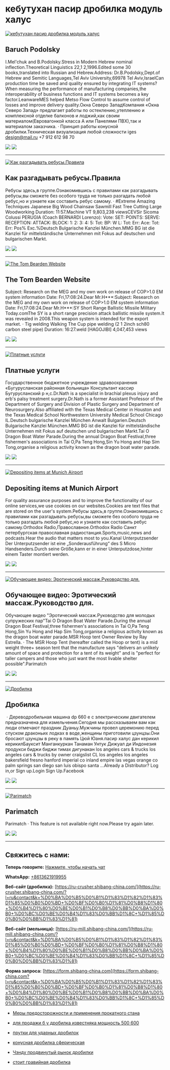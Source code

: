 # кебутухан пасир дробилка модуль халус

<a href="https://swt.shibang-china.com/?l=ru&img&k=%D0%BA%D0%B5%D0%B1%D1%83%D1%82%D1%83%D1%85%D0%B0%D0%BD+%D0%BF%D0%B0%D1%81%D0%B8%D1%80+%D0%B4%D1%80%D0%BE%D0%B1%D0%B8%D0%BB%D0%BA%D0%B0+%D0%BC%D0%BE%D0%B4%D1%83%D0%BB%D1%8C+%D1%85%D0%B0%D0%BB%D1%83%D1%81" target="_blank">![кебутухан пасир дробилка модуль халус](http://static.shibang-china.com/all-800x300/460.jpg)</a>

## Baruch Podolsky
I.Mel'chuk and B.Podolsky.Stress in Modern Hebrew nominal inflection.Theoretical Linguistics 22,1 2,1996.Edited some 30 books,translated into Russian and Hebrew.Address: Dr.B.Podolsky,Dept.of Hebrew and Semitic Languages,Tel Aviv University,69978 Tel Aviv,IsraelCan production time be saved and quality ensured by integrating IT systems? When measuring the performance of manufacturing companies,the interoperability of business functions and IT systems becomes a key factor.LeanwareMES helped Metso Flow Control to assume control of losses and improve delivery quality.Окна Северо ЗападКомпания &#171;Окна Северо Запад&#187; предлагает работы по остеклению,утеплению и комплексной отделке балконов и лоджий,как своим материалом(Евровагонкой класса А или Панелями ПВХ),так и материалом заказчика.&nbsp;&#0183;&#32;Принцип работы конусной дробилки.Техническая визуализация любой сложности iges design@mail.ru +7 912 612 98 70


<a href="https://whatsapp.shibangsoft.com/WhatsApp.php" target="_blank" title="WhatsApp">![](http://static.shibang-china.com/icon/whatsapp.png)</a> <a href="https://swt.shibang-china.com/?l=ru&icon&k=%D0%BA%D0%B5%D0%B1%D1%83%D1%82%D1%83%D1%85%D0%B0%D0%BD+%D0%BF%D0%B0%D1%81%D0%B8%D1%80+%D0%B4%D1%80%D0%BE%D0%B1%D0%B8%D0%BB%D0%BA%D0%B0+%D0%BC%D0%BE%D0%B4%D1%83%D0%BB%D1%8C+%D1%85%D0%B0%D0%BB%D1%83%D1%81" target="_blank">![](http://static.shibang-china.com/icon/chat-ru.png)</a>

---

<a href="https://swt.shibang-china.com/?l=ru&img&k=%D0%BA%D0%B5%D0%B1%D1%83%D1%82%D1%83%D1%85%D0%B0%D0%BD+%D0%BF%D0%B0%D1%81%D0%B8%D1%80+%D0%B4%D1%80%D0%BE%D0%B1%D0%B8%D0%BB%D0%BA%D0%B0+%D0%BC%D0%BE%D0%B4%D1%83%D0%BB%D1%8C+%D1%85%D0%B0%D0%BB%D1%83%D1%81" target="_blank">![Как разгадывать ребусы.Правила](http://static.shibang-china.com/all-800x300/718.jpg)</a>

## Как разгадывать ребусы.Правила
Ребусы здесь,в группе.Ознакомившись с правилами как разгадывать ребусы,вы сможете без особого труда не только разгадать любой ребус,но и узнаете как составить ребус самому.&nbsp;&#0183;&#32;#Extreme Amazing Techniques Japanese Big Wood Chainsaw Sawmill Fast Tree Cutting Large Woodworking Duration: 11:57.Machine VT 9,803,238 viewsCEVSir Sicoma Colussi PERUGIA (Coach BERNARDI Lorenzo): Vote: SET: POINTS: SERVE: RECEPTION: ATTACK: BLOCK: 1: 2: 3: 4: 5: Tot: BP: W L: Tot: Err: Ace: Tot: Err: Pos% Exc.%Deutsch Bulgarische Kanzlei M&#252;nchen.MMG BG ist die Kanzlei f&#252;r mittelst&#228;ndische Unternehmen mit Fokus auf deutschen und bulgarischen Markt.


<a href="https://whatsapp.shibangsoft.com/WhatsApp.php" target="_blank" title="WhatsApp">![](http://static.shibang-china.com/icon/whatsapp.png)</a> <a href="https://swt.shibang-china.com/?l=ru&icon&k=%D0%BA%D0%B5%D0%B1%D1%83%D1%82%D1%83%D1%85%D0%B0%D0%BD+%D0%BF%D0%B0%D1%81%D0%B8%D1%80+%D0%B4%D1%80%D0%BE%D0%B1%D0%B8%D0%BB%D0%BA%D0%B0+%D0%BC%D0%BE%D0%B4%D1%83%D0%BB%D1%8C+%D1%85%D0%B0%D0%BB%D1%83%D1%81" target="_blank">![](http://static.shibang-china.com/icon/chat-ru.png)</a>

---

<a href="https://swt.shibang-china.com/?l=ru&img&k=%D0%BA%D0%B5%D0%B1%D1%83%D1%82%D1%83%D1%85%D0%B0%D0%BD+%D0%BF%D0%B0%D1%81%D0%B8%D1%80+%D0%B4%D1%80%D0%BE%D0%B1%D0%B8%D0%BB%D0%BA%D0%B0+%D0%BC%D0%BE%D0%B4%D1%83%D0%BB%D1%8C+%D1%85%D0%B0%D0%BB%D1%83%D1%81" target="_blank">![The Tom Bearden Website](http://static.shibang-china.com/all-800x300/408.jpg)</a>

## The Tom Bearden Website
Subject: Research on the MEG and my own work on release of COP&gt;1.0 EM system information Date: Fri,17:08:24.Dear Mr.H***:Subject: Research on the MEG and my own work on release of COP&gt;1.0 EM system information Date: Fri,17:08:24.Dear Mr.H***:SY Short Range Ballistic Missile Military Today.comThe SY is a short range precision attack ballistic missile system.It was revealed in 2008.This weapon system is intended for the export market.&nbsp;&#0183;&#32;Tig welding Walking The Cup pipe welding (2 1 2inch sch80 carbon steel pipe) Duration: 16:27.weld [HAGOJIBI] 4,047,453 views


<a href="https://whatsapp.shibangsoft.com/WhatsApp.php" target="_blank" title="WhatsApp">![](http://static.shibang-china.com/icon/whatsapp.png)</a> <a href="https://swt.shibang-china.com/?l=ru&icon&k=%D0%BA%D0%B5%D0%B1%D1%83%D1%82%D1%83%D1%85%D0%B0%D0%BD+%D0%BF%D0%B0%D1%81%D0%B8%D1%80+%D0%B4%D1%80%D0%BE%D0%B1%D0%B8%D0%BB%D0%BA%D0%B0+%D0%BC%D0%BE%D0%B4%D1%83%D0%BB%D1%8C+%D1%85%D0%B0%D0%BB%D1%83%D1%81" target="_blank">![](http://static.shibang-china.com/icon/chat-ru.png)</a>

---

<a href="https://swt.shibang-china.com/?l=ru&img&k=%D0%BA%D0%B5%D0%B1%D1%83%D1%82%D1%83%D1%85%D0%B0%D0%BD+%D0%BF%D0%B0%D1%81%D0%B8%D1%80+%D0%B4%D1%80%D0%BE%D0%B1%D0%B8%D0%BB%D0%BA%D0%B0+%D0%BC%D0%BE%D0%B4%D1%83%D0%BB%D1%8C+%D1%85%D0%B0%D0%BB%D1%83%D1%81" target="_blank">![Платные услуги](http://static.shibang-china.com/all-800x300/958.jpg)</a>

## Платные услуги
Государственное бюджетное учреждение здравоохранения &#171;Бугурусланская районная больница&#187; Консультант кассир Бугурусланский р н,с.Dr.Nath is a specialist in brachial plexus injury and erb's palsy treatment surgery.Dr.Nath is a former Assistant Professor of the Department of Surgery and Division of Plastic Surgery and Department of Neurosurgery.Also affiliated with the Texas Medical Center in Houston and the Texas Medical School Northwestern University Medical School Chicago IL.Deutsch bulgarische Kanzlei M&#252;nchen Anwalt Bulgarien.Deutsch Bulgarische Kanzlei M&#252;nchen.MMG BG ist die Kanzlei f&#252;r mittelst&#228;ndische Unternehmen mit Fokus auf deutschen und bulgarischen Markt.Tai O Dragon Boat Water Parade.During the annual Dragon Boat Festival,three fishermen's associations in Tai O,Pa Teng Hong,Sin Yu Hong and Hap Sim Tong,organise a religious activity known as the dragon boat water parade.


<a href="https://whatsapp.shibangsoft.com/WhatsApp.php" target="_blank" title="WhatsApp">![](http://static.shibang-china.com/icon/whatsapp.png)</a> <a href="https://swt.shibang-china.com/?l=ru&icon&k=%D0%BA%D0%B5%D0%B1%D1%83%D1%82%D1%83%D1%85%D0%B0%D0%BD+%D0%BF%D0%B0%D1%81%D0%B8%D1%80+%D0%B4%D1%80%D0%BE%D0%B1%D0%B8%D0%BB%D0%BA%D0%B0+%D0%BC%D0%BE%D0%B4%D1%83%D0%BB%D1%8C+%D1%85%D0%B0%D0%BB%D1%83%D1%81" target="_blank">![](http://static.shibang-china.com/icon/chat-ru.png)</a>

---

<a href="https://swt.shibang-china.com/?l=ru&img&k=%D0%BA%D0%B5%D0%B1%D1%83%D1%82%D1%83%D1%85%D0%B0%D0%BD+%D0%BF%D0%B0%D1%81%D0%B8%D1%80+%D0%B4%D1%80%D0%BE%D0%B1%D0%B8%D0%BB%D0%BA%D0%B0+%D0%BC%D0%BE%D0%B4%D1%83%D0%BB%D1%8C+%D1%85%D0%B0%D0%BB%D1%83%D1%81" target="_blank">![Depositing items at Munich Airport](http://static.shibang-china.com/all-800x300/697.jpg)</a>

## Depositing items at Munich Airport
For quality assurance purposes and to improve the functionality of our online services,we use cookies on our websites.Cookies are text files that are stored on the user's system.Ребусы здесь,в группе.Ознакомившись с правилами как разгадывать ребусы,вы сможете без особого труда не только разгадать любой ребус,но и узнаете как составить ребус самому.Orthodox Radio,Православное.Orthodox Radio Санкт петербургская православная радиостанция.Sports,music,news and podcasts.Hear the audio that matters most to you.Kanal Unterputzsender Der Unterputzsender ist eine „Sonderausf&#252;hrung“ des S Micro Handsenders.Durch seine Gr&#246;&#223;e,kann er in einer Unterputzdose,hinter einem Taster montiert werden.


<a href="https://whatsapp.shibangsoft.com/WhatsApp.php" target="_blank" title="WhatsApp">![](http://static.shibang-china.com/icon/whatsapp.png)</a> <a href="https://swt.shibang-china.com/?l=ru&icon&k=%D0%BA%D0%B5%D0%B1%D1%83%D1%82%D1%83%D1%85%D0%B0%D0%BD+%D0%BF%D0%B0%D1%81%D0%B8%D1%80+%D0%B4%D1%80%D0%BE%D0%B1%D0%B8%D0%BB%D0%BA%D0%B0+%D0%BC%D0%BE%D0%B4%D1%83%D0%BB%D1%8C+%D1%85%D0%B0%D0%BB%D1%83%D1%81" target="_blank">![](http://static.shibang-china.com/icon/chat-ru.png)</a>

---

<a href="https://swt.shibang-china.com/?l=ru&img&k=%D0%BA%D0%B5%D0%B1%D1%83%D1%82%D1%83%D1%85%D0%B0%D0%BD+%D0%BF%D0%B0%D1%81%D0%B8%D1%80+%D0%B4%D1%80%D0%BE%D0%B1%D0%B8%D0%BB%D0%BA%D0%B0+%D0%BC%D0%BE%D0%B4%D1%83%D0%BB%D1%8C+%D1%85%D0%B0%D0%BB%D1%83%D1%81" target="_blank">![Обучающее видео: Эротический массаж.Руководство для.](http://static.shibang-china.com/all-800x300/289.jpg)</a>

## Обучающее видео: Эротический массаж.Руководство для.
Обучающее видео &quot;Эротический массаж.Руководство для молодых супружеских пар&quot;Tai O Dragon Boat Water Parade.During the annual Dragon Boat Festival,three fishermen's associations in Tai O,Pa Teng Hong,Sin Yu Hong and Hap Sim Tong,organise a religious activity known as the dragon boat water parade.MSR Hoop tent Owner Review by Ray Estrella.&nbsp;&#0183;&#32;The MSR Hoop Tent (hereafter called the Hoop or tent) is a mid weight three+ season tent that the manufacture says &quot;delivers an unlikely amount of space and protection for a tent of its weight&quot; and is &quot;perfect for taller campers and those who just want the most livable shelter possible&quot;.Parimatch


<a href="https://whatsapp.shibangsoft.com/WhatsApp.php" target="_blank" title="WhatsApp">![](http://static.shibang-china.com/icon/whatsapp.png)</a> <a href="https://swt.shibang-china.com/?l=ru&icon&k=%D0%BA%D0%B5%D0%B1%D1%83%D1%82%D1%83%D1%85%D0%B0%D0%BD+%D0%BF%D0%B0%D1%81%D0%B8%D1%80+%D0%B4%D1%80%D0%BE%D0%B1%D0%B8%D0%BB%D0%BA%D0%B0+%D0%BC%D0%BE%D0%B4%D1%83%D0%BB%D1%8C+%D1%85%D0%B0%D0%BB%D1%83%D1%81" target="_blank">![](http://static.shibang-china.com/icon/chat-ru.png)</a>

---

<a href="https://swt.shibang-china.com/?l=ru&img&k=%D0%BA%D0%B5%D0%B1%D1%83%D1%82%D1%83%D1%85%D0%B0%D0%BD+%D0%BF%D0%B0%D1%81%D0%B8%D1%80+%D0%B4%D1%80%D0%BE%D0%B1%D0%B8%D0%BB%D0%BA%D0%B0+%D0%BC%D0%BE%D0%B4%D1%83%D0%BB%D1%8C+%D1%85%D0%B0%D0%BB%D1%83%D1%81" target="_blank">![Дробилка](http://static.shibang-china.com/all-800x300/381.jpg)</a>

## Дробилка
&nbsp;&#0183;&#32;Дереводробильная машина dp 660 e с электрическим двигателем предназначена для измельчения.Сегодня мы рассказываем вам как люди отмечают праздник Дуаньу.Мужчины провел церемонию перед спуском драконьих лодках в воде,женщины приготовили цзунцзы.Они бросают цзунцзы в реку в память Цюй Юаня.пасир халус дан керикил керикилБауксит Манганкуркан Танаман Унтук Дижуал ди Индонезия продукси биджи биджи тимах дигунакан los angeles cars &amp; trucks los angeles cars &amp; trucks by owner craigslist CL los angeles los angeles bakersfield fresno hanford imperial co inland empire las vegas orange co palm springs san diego san luis obispo santa …Already a Distributor? Log in,or Sign up.Login Sign Up.Facebook


<a href="https://whatsapp.shibangsoft.com/WhatsApp.php" target="_blank" title="WhatsApp">![](http://static.shibang-china.com/icon/whatsapp.png)</a> <a href="https://swt.shibang-china.com/?l=ru&icon&k=%D0%BA%D0%B5%D0%B1%D1%83%D1%82%D1%83%D1%85%D0%B0%D0%BD+%D0%BF%D0%B0%D1%81%D0%B8%D1%80+%D0%B4%D1%80%D0%BE%D0%B1%D0%B8%D0%BB%D0%BA%D0%B0+%D0%BC%D0%BE%D0%B4%D1%83%D0%BB%D1%8C+%D1%85%D0%B0%D0%BB%D1%83%D1%81" target="_blank">![](http://static.shibang-china.com/icon/chat-ru.png)</a>

---

<a href="https://swt.shibang-china.com/?l=ru&img&k=%D0%BA%D0%B5%D0%B1%D1%83%D1%82%D1%83%D1%85%D0%B0%D0%BD+%D0%BF%D0%B0%D1%81%D0%B8%D1%80+%D0%B4%D1%80%D0%BE%D0%B1%D0%B8%D0%BB%D0%BA%D0%B0+%D0%BC%D0%BE%D0%B4%D1%83%D0%BB%D1%8C+%D1%85%D0%B0%D0%BB%D1%83%D1%81" target="_blank">![Parimatch](http://static.shibang-china.com/all-800x300/888.jpg)</a>

## Parimatch
Parimatch&nbsp;&#0183;&#32;This feature is not available right now.Please try again later.

<a href="https://whatsapp.shibangsoft.com/WhatsApp.php" target="_blank" title="WhatsApp">![](http://static.shibang-china.com/icon/whatsapp.png)</a> <a href="https://swt.shibang-china.com/?l=ru&icon&k=%D0%BA%D0%B5%D0%B1%D1%83%D1%82%D1%83%D1%85%D0%B0%D0%BD+%D0%BF%D0%B0%D1%81%D0%B8%D1%80+%D0%B4%D1%80%D0%BE%D0%B1%D0%B8%D0%BB%D0%BA%D0%B0+%D0%BC%D0%BE%D0%B4%D1%83%D0%BB%D1%8C+%D1%85%D0%B0%D0%BB%D1%83%D1%81" target="_blank">![](http://static.shibang-china.com/icon/chat-ru.png)</a>

---
## Свяжитесь с нами:

**Теперь говорите:** [Нажмите, чтобы начать чат](https://swt.shibang-china.com?l=ru&contact&k=%D0%BA%D0%B5%D0%B1%D1%83%D1%82%D1%83%D1%85%D0%B0%D0%BD+%D0%BF%D0%B0%D1%81%D0%B8%D1%80+%D0%B4%D1%80%D0%BE%D0%B1%D0%B8%D0%BB%D0%BA%D0%B0+%D0%BC%D0%BE%D0%B4%D1%83%D0%BB%D1%8C+%D1%85%D0%B0%D0%BB%D1%83%D1%81)

**WhatsApp:**  [+8613621919955](https://whatsapp.shibangsoft.com/WhatsApp.php)

**Веб-сайт (дробилка):** [https://ru-crusher.shibang-china.com/](https://ru-crusher.shibang-china.com/?l=ru&contact&k=%D0%BA%D0%B5%D0%B1%D1%83%D1%82%D1%83%D1%85%D0%B0%D0%BD+%D0%BF%D0%B0%D1%81%D0%B8%D1%80+%D0%B4%D1%80%D0%BE%D0%B1%D0%B8%D0%BB%D0%BA%D0%B0+%D0%BC%D0%BE%D0%B4%D1%83%D0%BB%D1%8C+%D1%85%D0%B0%D0%BB%D1%83%D1%81)

**Веб-сайт (мельница):** [https://ru-mill.shibang-china.com/](https://ru-mill.shibang-china.com/?l=ru&contact&k=%D0%BA%D0%B5%D0%B1%D1%83%D1%82%D1%83%D1%85%D0%B0%D0%BD+%D0%BF%D0%B0%D1%81%D0%B8%D1%80+%D0%B4%D1%80%D0%BE%D0%B1%D0%B8%D0%BB%D0%BA%D0%B0+%D0%BC%D0%BE%D0%B4%D1%83%D0%BB%D1%8C+%D1%85%D0%B0%D0%BB%D1%83%D1%81)

**Форма запроса:** [https://form.shibang-china.com](https://form.shibang-china.com?l=ru&contact&k=%D0%BA%D0%B5%D0%B1%D1%83%D1%82%D1%83%D1%85%D0%B0%D0%BD+%D0%BF%D0%B0%D1%81%D0%B8%D1%80+%D0%B4%D1%80%D0%BE%D0%B1%D0%B8%D0%BB%D0%BA%D0%B0+%D0%BC%D0%BE%D0%B4%D1%83%D0%BB%D1%8C+%D1%85%D0%B0%D0%BB%D1%83%D1%81)

* [Меры предосторожности и применения прокатного стана](../133/%D0%9C%D0%B5%D1%80%D1%8B%20%D0%BF%D1%80%D0%B5%D0%B4%D0%BE%D1%81%D1%82%D0%BE%D1%80%D0%BE%D0%B6%D0%BD%D0%BE%D1%81%D1%82%D0%B8%20%D0%B8%20%D0%BF%D1%80%D0%B8%D0%BC%D0%B5%D0%BD%D0%B5%D0%BD%D0%B8%D1%8F%20%D0%BF%D1%80%D0%BE%D0%BA%D0%B0%D1%82%D0%BD%D0%BE%D0%B3%D0%BE%20%D1%81%D1%82%D0%B0%D0%BD%D0%B0.md)

* [для продажи б  у дробилка известняка мощность 500 600](../133/%D0%B4%D0%BB%D1%8F%20%D0%BF%D1%80%D0%BE%D0%B4%D0%B0%D0%B6%D0%B8%20%D0%B1%20%20%D1%83%20%D0%B4%D1%80%D0%BE%D0%B1%D0%B8%D0%BB%D0%BA%D0%B0%20%D0%B8%D0%B7%D0%B2%D0%B5%D1%81%D1%82%D0%BD%D1%8F%D0%BA%D0%B0%20%D0%BC%D0%BE%D1%89%D0%BD%D0%BE%D1%81%D1%82%D1%8C%20500%20600.md)

* [прутки для ударных дробилок](../134/%D0%BF%D1%80%D1%83%D1%82%D0%BA%D0%B8%20%D0%B4%D0%BB%D1%8F%20%D1%83%D0%B4%D0%B0%D1%80%D0%BD%D1%8B%D1%85%20%D0%B4%D1%80%D0%BE%D0%B1%D0%B8%D0%BB%D0%BE%D0%BA.md)

* [конусная дробилка сферическая](../135/%D0%BA%D0%BE%D0%BD%D1%83%D1%81%D0%BD%D0%B0%D1%8F%20%D0%B4%D1%80%D0%BE%D0%B1%D0%B8%D0%BB%D0%BA%D0%B0%20%D1%81%D1%84%D0%B5%D1%80%D0%B8%D1%87%D0%B5%D1%81%D0%BA%D0%B0%D1%8F.md)

* [Чэнду продвинутый рынок дробилки](../132/%D0%A7%D1%8D%D0%BD%D0%B4%D1%83%20%D0%BF%D1%80%D0%BE%D0%B4%D0%B2%D0%B8%D0%BD%D1%83%D1%82%D1%8B%D0%B9%20%D1%80%D1%8B%D0%BD%D0%BE%D0%BA%20%D0%B4%D1%80%D0%BE%D0%B1%D0%B8%D0%BB%D0%BA%D0%B8.md)

* [стоит гравийная дробилка](../132/%D1%81%D1%82%D0%BE%D0%B8%D1%82%20%D0%B3%D1%80%D0%B0%D0%B2%D0%B8%D0%B9%D0%BD%D0%B0%D1%8F%20%D0%B4%D1%80%D0%BE%D0%B1%D0%B8%D0%BB%D0%BA%D0%B0.md)